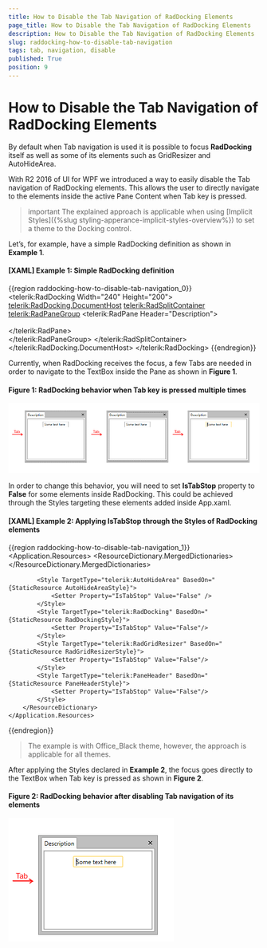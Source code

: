 ```yaml
---
title: How to Disable the Tab Navigation of RadDocking Elements
page_title: How to Disable the Tab Navigation of RadDocking Elements
description: How to Disable the Tab Navigation of RadDocking Elements
slug: raddocking-how-to-disable-tab-navigation
tags: tab, navigation, disable
published: True
position: 9
---
```


# How to Disable the Tab Navigation of RadDocking Elements

By default when Tab navigation is used it is possible to focus __RadDocking__ itself as well as some of its elements such as GridResizer and AutoHideArea.

With R2 2016 of UI for WPF we introduced a way to easily disable the Tab navigation of RadDocking elements.  This allows the user to directly navigate to the elements inside the active Pane Content when Tab key is pressed.

>important The explained approach is applicable when using [Implicit Styles]({%slug styling-apperance-implicit-styles-overview%}) to set a theme to the Docking control.

Let’s, for example, have a simple RadDocking definition as shown in __Example 1__.

#### __[XAML] Example 1: Simple RadDocking definition__

{{region raddocking-how-to-disable-tab-navigation_0}}
	<telerik:RadDocking Width="240" Height="200">
		<telerik:RadDocking.DocumentHost>
			<telerik:RadSplitContainer>
				<telerik:RadPaneGroup>
					<telerik:RadPane Header="Description">                   
						<TextBox Text="Some text here"  Width="100" Margin="10" />                             
					</telerik:RadPane>                 
				</telerik:RadPaneGroup>
			</telerik:RadSplitContainer>
		</telerik:RadDocking.DocumentHost>
	</telerik:RadDocking> 
{{endregion}}

Currently, when RadDocking receives the focus, a few Tabs are needed in order to navigate to the TextBox inside the Pane as shown in __Figure 1__.   

#### __Figure 1: RadDocking behavior when Tab key is pressed multiple times__

![](images/docking_tabnavigation_01.png)

In order to change this behavior, you will need to set __IsTabStop__ property to __False__ for some elements inside RadDocking. This could be achieved through the Styles targeting these elements added inside App.xaml.

#### __[XAML] Example 2: Applying IsTabStop through the Styles of RadDocking elements__

{{region raddocking-how-to-disable-tab-navigation_1}}
	<Application.Resources>
		<ResourceDictionary>
			<ResourceDictionary.MergedDictionaries>
				<ResourceDictionary Source="/Telerik.Windows.Themes.Office_Black;component/Themes/System.Windows.xaml"/>
				<ResourceDictionary Source="/Telerik.Windows.Themes.Office_Black;component/Themes/Telerik.Windows.Controls.xaml"/>
				<ResourceDictionary Source="/Telerik.Windows.Themes.Office_Black;component/Themes/Telerik.Windows.Controls.Navigation.xaml"/>
				<ResourceDictionary Source="/Telerik.Windows.Themes.Office_Black;component/Themes/Telerik.Windows.Controls.Docking.xaml"/>              
			</ResourceDictionary.MergedDictionaries>

			<Style TargetType="telerik:AutoHideArea" BasedOn="{StaticResource AutoHideAreaStyle}">
				<Setter Property="IsTabStop" Value="False" />
			</Style>
			<Style TargetType="telerik:RadDocking" BasedOn="{StaticResource RadDockingStyle}">
				<Setter Property="IsTabStop" Value="False"/>
			</Style>
			<Style TargetType="telerik:RadGridResizer" BasedOn="{StaticResource RadGridResizerStyle}">
				<Setter Property="IsTabStop" Value="False"/>
			</Style>
			<Style TargetType="telerik:PaneHeader" BasedOn="{StaticResource PaneHeaderStyle}">
				<Setter Property="IsTabStop" Value="False"/>
			</Style>
		</ResourceDictionary>
	</Application.Resources>
{{endregion}}

>The example is with Office_Black theme, however, the approach is applicable for all themes.

After applying the Styles declared in __Example 2__, the focus goes directly to the TextBox when Tab key is pressed as shown in __Figure 2__.

#### __Figure 2: RadDocking behavior after disabling Tab navigation of its elements__

![](images/docking_tabnavigation_02.png)
